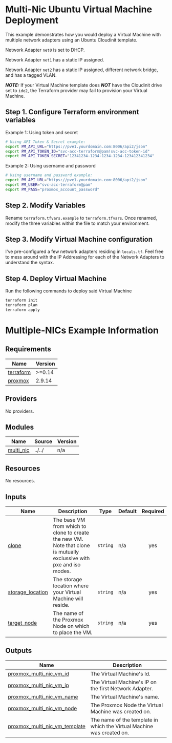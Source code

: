 # Multi-Nic Ubuntu Virtual Machine Deployment

This example demonstrates how you would deploy a Virtual Machine with multiple network adapters using an Ubuntu Cloudinit template.

Network Adapter `net0` is set to DHCP.

Network Adapter `net1` has a static IP assigned.

Network Adapter `net2` has a static IP assigned, different network bridge, and has a tagged VLAN.

***NOTE:*** If your Virtual Machine template does ***NOT*** have the Cloudinit drive set to `ide2`, the Terraform provider may fail to provision your Virtual Machine.

## Step 1. Configure Terraform environment variables

Example 1: Using token and secret
```bash
# Using API Token & Secret example:
export PM_API_URL="https://pve1.yourdomain.com:8006/api2/json"
export PM_API_TOKEN_ID="svc-acc-terraform@pam!svc-acc-token-id"
export PM_API_TOKEN_SECRET="12341234-1234-1234-1234-123412341234"
```

Example 2: Using username and password
```bash
# Using username and password example:
export PM_API_URL="https://pve1.yourdomain.com:8006/api2/json"
export PM_USER="svc-acc-terraform@pam"
export PM_PASS="proxmox_account_password"
```

## Step 2. Modify Variables

Rename `terraform.tfvars.example` to `terraform.tfvars`. Once renamed, modify the three variables within the file to match your environment. 

## Step 3. Modify Virtual Machine configuration

I've pre-configured a few network adapters residing in `locals.tf`. Feel free to mess around with the IP Addressing for each of the Network Adapters to understand the syntax. 

## Step 4. Deploy Virtual Machine

Run the following commands to deploy said Virtual Machine
```bash
terraform init
terraform plan
terraform apply
```

# Multiple-NICs Example Information

<!-- BEGINNING OF PRE-COMMIT-TERRAFORM DOCS HOOK -->
## Requirements

| Name | Version |
|------|---------|
| <a name="requirement_terraform"></a> [terraform](#requirement\_terraform) | >=0.14 |
| <a name="requirement_proxmox"></a> [proxmox](#requirement\_proxmox) | 2.9.14 |

## Providers

No providers.

## Modules

| Name | Source | Version |
|------|--------|---------|
| <a name="module_multi_nic"></a> [multi\_nic](#module\_multi\_nic) | ../../ | n/a |

## Resources

No resources.

## Inputs

| Name | Description | Type | Default | Required |
|------|-------------|------|---------|:--------:|
| <a name="input_clone"></a> [clone](#input\_clone) | The base VM from which to clone to create the new VM. Note that clone is mutually exclussive with pxe and iso modes. | `string` | n/a | yes |
| <a name="input_storage_location"></a> [storage\_location](#input\_storage\_location) | The storage location where your Virtual Machine will reside. | `string` | n/a | yes |
| <a name="input_target_node"></a> [target\_node](#input\_target\_node) | The name of the Proxmox Node on which to place the VM. | `string` | n/a | yes |

## Outputs

| Name | Description |
|------|-------------|
| <a name="output_proxmox_multi_nic_vm_id"></a> [proxmox\_multi\_nic\_vm\_id](#output\_proxmox\_multi\_nic\_vm\_id) | The Virtual Machine's Id. |
| <a name="output_proxmox_multi_nic_vm_ip"></a> [proxmox\_multi\_nic\_vm\_ip](#output\_proxmox\_multi\_nic\_vm\_ip) | The Virtual Machine's IP on the first Network Adapter. |
| <a name="output_proxmox_multi_nic_vm_name"></a> [proxmox\_multi\_nic\_vm\_name](#output\_proxmox\_multi\_nic\_vm\_name) | The Virtual Machine's name. |
| <a name="output_proxmox_multi_nic_vm_node"></a> [proxmox\_multi\_nic\_vm\_node](#output\_proxmox\_multi\_nic\_vm\_node) | The Proxmox Node the Virtual Machine was created on. |
| <a name="output_proxmox_multi_nic_vm_template"></a> [proxmox\_multi\_nic\_vm\_template](#output\_proxmox\_multi\_nic\_vm\_template) | The name of the template in which the Virtual Machine was created on. |
<!-- END OF PRE-COMMIT-TERRAFORM DOCS HOOK -->
